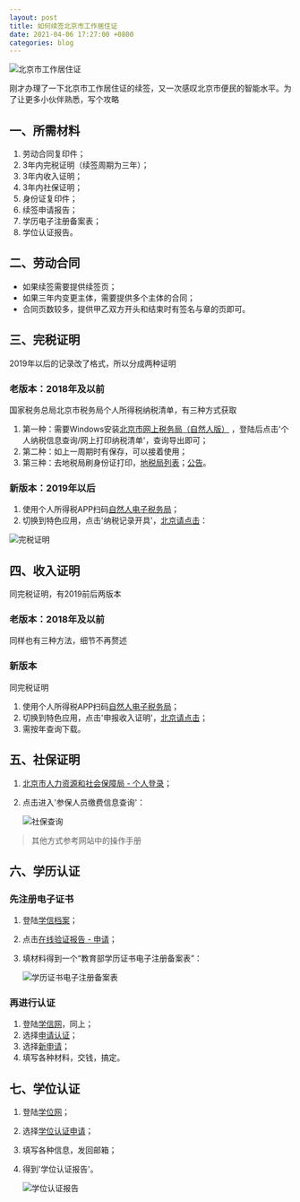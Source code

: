 ```yaml
---
layout: post
title: 如何续签北京市工作居住证
date: 2021-04-06 17:27:00 +0800
categories: blog
---
```


![北京市工作居住证](/assets/images/20210406/cover.jpg)

刚才办理了一下北京市工作居住证的续签，又一次感叹北京市便民的智能水平。为了让更多小伙伴熟悉，写个攻略

## 一、所需材料

1. 劳动合同复印件；
2. 3年内完税证明（续签周期为三年）；
3. 3年内收入证明；
4. 3年内社保证明；
5. 身份证复印件；
6. 续签申请报告；
7. 学历电子注册备案表；
8. 学位认证报告。

## 二、劳动合同

- 如果续签需要提供续签页；
- 如果三年内变更主体，需要提供多个主体的合同；
- 合同页数较多，提供甲乙双方开头和结束时有签名与章的页即可。

## 三、完税证明

2019年以后的记录改了格式，所以分成两种证明

### 老版本：2018年及以前

国家税务总局北京市税务局个人所得税纳税清单，有三种方式获取

1. 第一种：需要Windows安装[北京市网上税务局（自然人版）](https://etax.beijing.chinatax.gov.cn/images/hlwdsj_wwym/grsdsinstall.html) ，登陆后点击'个人纳税信息查询/网上打印纳税清单'，查询导出即可；
2. 第二种：如上一周期时有保存，可以接着使用；
3. 第三种：去地税局刷身份证打印，[地税局列表](http://beijing.chinatax.gov.cn/bjsat/mapNew/mapNew.html)；[公告](http://www.chinatax.gov.cn/n840303/c1176443/content.html)。

### 新版本：2019年以后

1. 使用个人所得税APP扫码[自然人电子税务局](https://etax.chinatax.gov.cn/)；
2. 切换到特色应用，点击'纳税记录开具'，[北京请点击](https://its.beijing.chinatax.gov.cn:8443/gs/sb/nsqdsqall.html)：

![完税证明](/assets/images/20210406/2.jpg)

## 四、收入证明

同完税证明，有2019前后两版本

### 老版本：2018年及以前

同样也有三种方法，细节不再赘述

### 新版本

同完税证明

1. 使用个人所得税APP扫码[自然人电子税务局](https://etax.chinatax.gov.cn/)；
2. 切换到特色应用，点击'申报收入证明'，[北京请点击](https://its.beijing.chinatax.gov.cn:8443/gs/sb/nsmxlb.html)；
3. 需按年查询下载。

## 五、社保证明

1. [北京市人力资源和社会保障局 - 个人登录](http://fuwu.rsj.beijing.gov.cn/bjdkhy/sbqycx/sbRights/sbRightsHome)；
2. 点击进入'参保人员缴费信息查询'：

    ![社保查询](/assets/images/20210406/1.jpg)

> 其他方式参考网站中的操作手册

## 六、学历认证

### 先注册电子证书

1. 登陆[学信档案](http://my.chsi.com.cn/archive/index.jsp)；
2. 点击[在线验证报告 - 申请](https://my.chsi.com.cn/archive/bab/index.action)；
3. 填材料得到一个“教育部学历证书电子注册备案表”：

    ![学历证书电子注册备案表](/assets/images/20210406/7.jpg)

### 再进行认证

1. 登陆[学信网](https://www.chsi.com.cn/wssq/)，同上；
2. 选择[申请认证](https://www.chsi.com.cn/wssq/user/application/reportType.action)；
3. 选择[新申请](https://www.chsi.com.cn/wssq/user/application/operationKeys.action)；
4. 填写各种材料，交钱，搞定。

## 七、学位认证

1. 登陆[学位网](http://www.cdgdc.edu.cn/cn/)；
2. 选择[学位认证申请](https://www.chinadegrees.cn/cqva/personal/degreeApply/index.html)；
3. 填写各种信息，发回邮箱；
4. 得到'学位认证报告'。

    ![学位认证报告](/assets/images/20210406/8.jpg)
